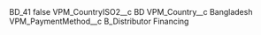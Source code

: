 <?xml version="1.0" encoding="UTF-8"?>
<CustomMetadata xmlns="http://soap.sforce.com/2006/04/metadata" xmlns:xsi="http://www.w3.org/2001/XMLSchema-instance" xmlns:xsd="http://www.w3.org/2001/XMLSchema">
    <label>BD_41</label>
    <protected>false</protected>
    <values>
        <field>VPM_CountryISO2__c</field>
        <value xsi:type="xsd:string">BD</value>
    </values>
    <values>
        <field>VPM_Country__c</field>
        <value xsi:type="xsd:string">Bangladesh</value>
    </values>
    <values>
        <field>VPM_PaymentMethod__c</field>
        <value xsi:type="xsd:string">B_Distributor Financing</value>
    </values>
</CustomMetadata>
